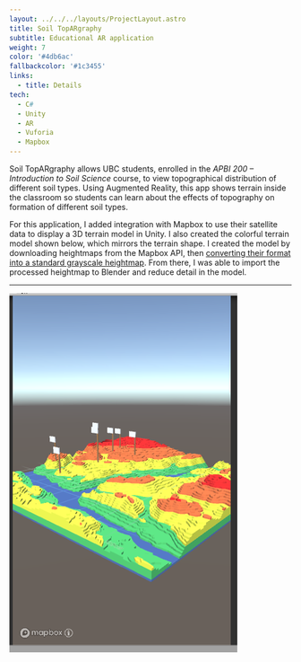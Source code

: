 ```yaml
---
layout: ../../../layouts/ProjectLayout.astro
title: Soil TopARgraphy
subtitle: Educational AR application
weight: 7
color: '#4db6ac'
fallbackcolor: '#1c3455'
links:
  - title: Details
tech:
  - C#
  - Unity
  - AR
  - Vuforia
  - Mapbox
---
```


Soil TopARgraphy allows UBC students, enrolled in the _APBI 200 – Introduction to Soil Science_ course, to view topographical distribution of different soil types. Using Augmented Reality, this app shows terrain inside the classroom so students can learn about the effects of topography on formation of different soil types.

For this application, I added integration with Mapbox to use their satellite data to display a 3D terrain model in Unity. I also created the colorful terrain model shown below, which mirrors the terrain shape. I created the model by downloading heightmaps from the Mapbox API, then [converting their format into a standard grayscale heightmap](https://github.com/NotWoods/mapbox-elevation). From there, I was able to import the processed heightmap to Blender and reduce detail in the model.

---

![Terrain heightmap model I created for the application](heightmap.png)
